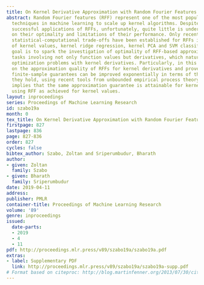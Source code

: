 ```yaml
---
title: On Kernel Derivative Approximation with Random Fourier Features
abstract: Random Fourier features (RFF) represent one of the most popular and wide-spread
  techniques in machine learning to scale up kernel algorithms. Despite the numerous
  successful applications of RFFs, unfortunately, quite little is understood theoretically
  on their optimality and limitations of their performance. Only recently, precise
  statistical-computational trade-offs have been established for RFFs in the approximation
  of kernel values, kernel ridge regression, kernel PCA and SVM classification. Our
  goal is to spark the investigation of optimality of RFF-based approximations in
  tasks involving not only function values but derivatives, which naturally lead to
  optimization problems with kernel derivatives. Particularly, in this paper, we focus
  on the approximation quality of RFFs for kernel derivatives and prove that the existing
  finite-sample guarantees can be improved exponentially in terms of the domain where
  they hold, using recent tools from unbounded empirical process theory. Our result
  implies that the same approximation guarantee is attainable for kernel derivatives
  using RFF as achieved for kernel values.
layout: inproceedings
series: Proceedings of Machine Learning Research
id: szabo19a
month: 0
tex_title: On Kernel Derivative Approximation with Random Fourier Features
firstpage: 827
lastpage: 836
page: 827-836
order: 827
cycles: false
bibtex_author: Szabo, Zoltan and Sriperumbudur, Bharath
author:
- given: Zoltan
  family: Szabo
- given: Bharath
  family: Sriperumbudur
date: 2019-04-11
address: 
publisher: PMLR
container-title: Proceedings of Machine Learning Research
volume: '89'
genre: inproceedings
issued:
  date-parts:
  - 2019
  - 4
  - 11
pdf: http://proceedings.mlr.press/v89/szabo19a/szabo19a.pdf
extras:
- label: Supplementary PDF
  link: http://proceedings.mlr.press/v89/szabo19a/szabo19a-supp.pdf
# Format based on citeproc: http://blog.martinfenner.org/2013/07/30/citeproc-yaml-for-bibliographies/
---
```

